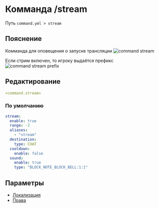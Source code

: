 # Комманда /stream
Путь `command.yml > stream`

## Пояснение
Комманда для оповещения о запуске трансляции
![command stream](/commandstream.png)

Если стрим включен, то игроку выдаётся префикс
![command stream prefix](/commandstreamprefix.png)

## Редактирование
```yaml
<command.stream>
```

### По умолчанию
```yaml
stream:
  enable: true
  range: -2
  aliases:
    - "stream"
  destination:
    type: CHAT
  cooldown:
    enable: false
  sound:
    enable: true
    type: "BLOCK_NOTE_BLOCK_BELL:1:1"
```

## Параметры

- [Локализация](/docs/localizations/ru_ru/command/stream/)
- [Права](/docs/permission/command/stream/)

<!--@include: @/parts/enable.md-->
<!--@include: @/parts/range.md-->
<!--@include: @/parts/aliases.md-->
<!--@include: @/parts/destination.md-->
<!--@include: @/parts/cooldown.md-->
<!--@include: @/parts/sound.md-->
